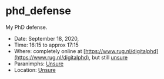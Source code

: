 # phd_defense

My PhD defense.

 * Date: September 18, 2020,
 * Time: 16:15 to approx 17:15
 * Where: completely online at [https://www.rug.nl/digitalphd](https://www.rug.nl/digitalphd),
   but still [unsure](https://github.com/richelbilderbeek/phd_defense/issues/1)
 * Paranimphs: [Unsure](https://github.com/richelbilderbeek/phd_defense/issues/2)
 * Location: [Unsure](https://github.com/richelbilderbeek/phd_defense/issues/3)

